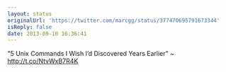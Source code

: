 ```yaml
---
layout: status
originalUrl: 'https://twitter.com/marcgg/status/377470695791673344'
isReply: false
date: 2013-09-10 16:36:41
---
```


"5 Unix Commands I Wish I’d Discovered Years Earlier" ~ http://t.co/NtvWxB7R4K
